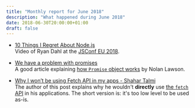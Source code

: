 ```yaml
---
title: "Monthly report for June 2018"
description: "What happened during June 2018"
date: 2018-06-30T20:00:00+01:00
draft: false
---
```


- [10 Things I Regret About Node.js](https://youtu.be/M3BM9TB-8yA)  
  Video of Ryan Dahl at the [JSConf EU 2018](https://2018.jsconf.eu/).

- [We have a problem with promises](https://pouchdb.com/2015/05/18/we-have-a-problem-with-promises.html)  
  A good article explaining [how `Promise` object works](https://developer.mozilla.org/en-US/docs/Web/JavaScript/Guide/Using_promises)
  by Nolan Lawson.

- [Why I won’t be using Fetch API in my apps - Shahar Talmi](https://medium.com/@shahata/why-i-wont-be-using-fetch-api-in-my-apps-6900e6c6fe78)  
  The author of this post explains why he wouldn't **directly** use [the `fetch` API](https://developer.mozilla.org/en-US/docs/Web/API/Fetch_API)
  in his applications. The short version is: it's too low level to be used as-is.
